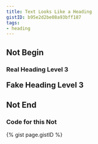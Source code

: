 ```yaml
---
title: Text Looks Like a Heading
gistID: b95e2d2be08a93bff187
tags:
- heading
---
```


<h2 aria-describedby="{{ page.gistID }}">Not Begin</h2>
<div class="rendered-not">
<h3>Real Heading Level 3</h3>
<p style="font-weight: bold; font-size: 20px;">Fake Heading Level 3</p>
</div> <!-- rendered-not -->

<h2 aria-describedby="{{ page.gistID }}">Not End</h2>

<h3 aria-describedby="{{ page.gistID }}">Code for this Not</h3>
{% gist page.gistID %}